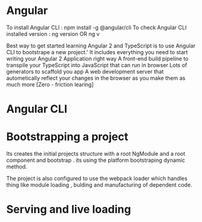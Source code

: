# Angular
To install Angular CLI : npm install -g @angular/cli
To check Angular CLI installed version : ng version OR ng v

Best way to get started learning Angular 2 and TypeScript is to use Angular CLI to bootstrape a new project.'
It includes everything you need to start writing your Angular 2 Application right way
A front-end build pipeline to transpile your TypeScript into JavaScript that can run in browser 
Lots of generators to scaffold you app
A web development server that autometically reflect your changes in the browser as you make them as much more [Zero - friction learing]

# Angular CLI
  # Bootstrapping a project
  Its creates the initial projects structure with a root NgModule and a root component and bootstrap . 
  its using the platform bootstraping dynamic method.

  The project is also configured to use the webpack loader which handles thing like module loading , bulding and manufacturing of dependent code.
  # Serving and live loading
  
  
